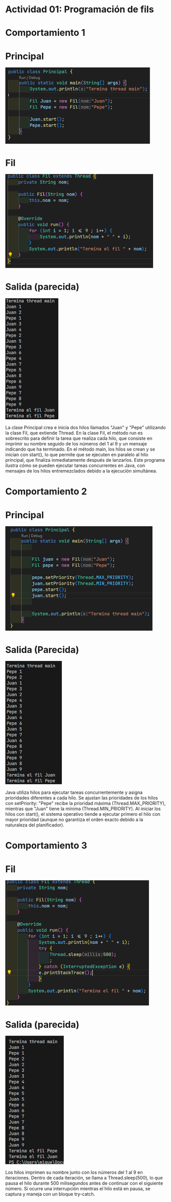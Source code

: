 # Actividad 01: Programación de fils

# Comportamiento 1

# Principal

![alt text](image.png)

# Fil

![alt text](image-1.png)

# Salida (parecida)

![alt text](image-3.png)

La clase Principal crea e inicia dos hilos llamados "Juan" y "Pepe" utilizando la clase Fil, que extiende Thread. En la clase Fil, el método run es sobrescrito para definir la tarea que realiza cada hilo, que consiste en imprimir su nombre seguido de los números del 1 al 9 y un mensaje indicando que ha terminado. En el método main, los hilos se crean y se inician con start(), lo que permite que se ejecuten en paralelo al hilo principal, que finaliza inmediatamente después de lanzarlos. Este programa ilustra cómo se pueden ejecutar tareas concurrentes en Java, con mensajes de los hilos entremezclados debido a la ejecución simultánea.

# Comportamiento 2

# Principal 

![alt text](image-2.png)


# Salida (Parecida)

![alt text](image-4.png)

Java utiliza hilos para ejecutar tareas concurrentemente y asigna prioridades diferentes a cada hilo. Se ajustan las prioridades de los hilos con setPriority: "Pepe" recibe la prioridad máxima (Thread.MAX_PRIORITY), mientras que "Juan" tiene la mínima (Thread.MIN_PRIORITY). Al iniciar los hilos con start(), el sistema operativo tiende a ejecutar primero el hilo con mayor prioridad (aunque no garantiza el orden exacto debido a la naturaleza del planificador).

# Comportamiento 3

# Fil

![alt text](image-5.png)

# Salida (parecida)

![alt text](image-6.png)

Los hilos imprimen su nombre junto con los números del 1 al 9 en iteraciones. Dentro de cada iteración, se llama a Thread.sleep(500), lo que pausa el hilo durante 500 milisegundos antes de continuar con el siguiente número. Si ocurre una interrupción mientras el hilo está en pausa, se captura y maneja con un bloque try-catch.